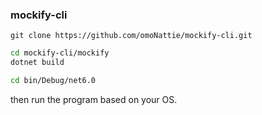 ### mockify-cli

```git
git clone https://github.com/omoNattie/mockify-cli.git
```

```bash
cd mockify-cli/mockify
dotnet build

cd bin/Debug/net6.0
```

then run the program based on your OS.